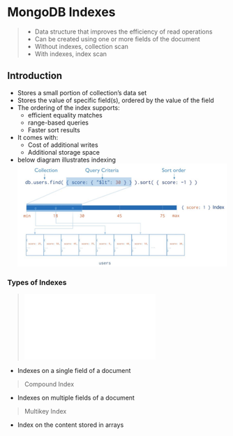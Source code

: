 # MongoDB Indexes

> - Data structure that improves the efficiency of read operations
> - Can be created using one or more fields of the document
> - Without indexes, collection scan
> - With indexes, index scan

## Introduction
- Stores a small portion of collection’s data set
- Stores the value of specific field(s), ordered by the value of the field
- The ordering of the index supports:
  - efficient equality matches
  - range-based queries
  - Faster sort results
- It comes with:
  - Cost of additional writes
  - Additional storage space
- below diagram illustrates indexing    
![Example](mongoIndex.JPG)

### Types of Indexes
> ![Single Field Index](single-field-index.md)
  - Indexes on a single field of a document
> Compound Index
  - Indexes on multiple fields of a document
> Multikey Index
  - Index on the content stored in arrays
